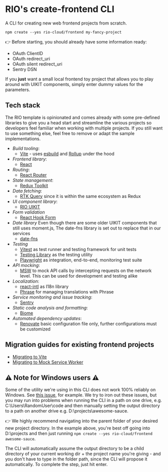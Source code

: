 # RIO's create-frontend CLI

A CLI for creating new web frontend projects from scratch.

```shell
npm create --yes rio-cloud/frontend my-fancy-project
```

👉 Before starting, you should already have some information ready:

- OAuth ClientID
- OAuth redirect_uri
- OAuth silent redirect_uri
- Sentry DSN

If you **just** want a small local frontend toy project that allows you to play around with UIKIT components, simply
enter dummy values for the parameters.

## Tech stack

The RIO template is opinionated and comes already with some pre-defined libraries to give you a head start and
streamline the various projects so developers feel familiar when working with multiple projects. If you still want to
use something else, feel free to remove or adapt the sample implementations.

- *Build tooling*:
    - [Vite](https://vitejs.dev/) - uses [esbuild](https://esbuild.github.io/) and [Rollup](https://rollupjs.org) under
      the hood
- *Frontend library*:
    - [React](https://reactjs.org/)
- *Routing*:
    - [React Router](https://github.com/remix-run/react-router)
- *State management*:
    - [Redux Toolkit](https://redux-toolkit.js.org/)
- *Data fetching*:
    - [RTK Query](https://redux-toolkit.js.org/rtk-query/overview) since it is within the same ecosystem as Redux
- *UI component library*:
    - [RIO UIKIT](https://uikit.developers.rio.cloud)
- *Form validation*
    - [React Hook Form](https://react-hook-form.com/)
- *Date library*
    Even though there are some older UIKIT components that still uses moment.js, The date-fns library is set out to
    replace that in our services
    - [date-fns](https://date-fns.org/)
- *Testing*
    - [Vitest](https://vitest.dev//) as test runner and testing framework for unit tests
    - [Testing Library](https://testing-library.com/) as the testing utility
    - [Playwright](https://playwright.dev/) as integration, end-to-end, monitoring test suite
- *API mocking*:
    - [MSW](https://mswjs.io/) to mock API calls by intercepting requests on the network level. This can be used for
      development and testing alike
- *Localization*:
    - [react-intl](https://formatjs.io/docs/react-intl/) as I18n library
    - [Phrase](https://phrase.com/cli/) for managing translations with Phrase
- *Service monitoring and issue tracking*:
    - [Sentry](https://sentry.io/)
- *Static code analysis and formatting*:
    - [Biome](https://biomejs.dev/)
- *Automated dependency updates*:
    - [Renovate](https://docs.renovatebot.com/) basic configuration file only, further configurations must be customized

## Migration guides for existing frontend projects

* [Migrating to Vite](docs/migrating-to-vite.md)
* [Migrating to Mock Service Worker](docs/migrating-to-msw.md)

## ⚠️ Note for Windows users ⚠️

Some of the utility we're using in this CLI does not work 100% reliably on Windows. See
[this issue](https://github.com/rio-cloud/create-frontend/issues/6), for example. We try to iron out these issues, but
you may run into problems when running the CLI in a path on one drive, e.g. C:\Users\RandomUser\code and then
manually setting the output directory to a path on another drive e.g. D:\projects\awesome-sauce.

👉 We highly recommend navigating into the parent folder of your desired new project directory. In the example above,
you're best off going into D:\projects and then just running `npm create --yes rio-cloud/frontend awesome-sauce`.

The CLI will automatically assume the output directory to be a child directory of your current working dir + the project
name you're giving - and you don't have to type in the folder path, since the CLI will propose it automatically. To 
complete the step, just hit enter.

